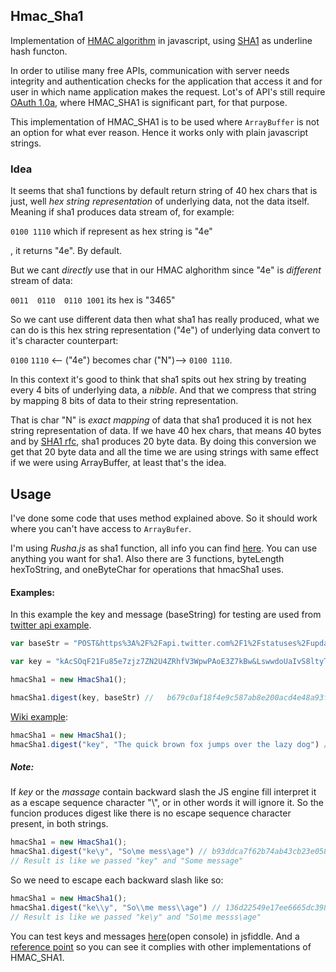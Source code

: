 ## Hmac_Sha1
Implementation of [HMAC algorithm](https://en.wikipedia.org/wiki/Hash-based_message_authentication_code#Implementation) in javascript, using [SHA1](https://en.wikipedia.org/wiki/SHA-1) as underline hash functon. 

In order to utilise many free APIs, communication with server needs integrity and authentication checks for the application that access it and for user in which name application makes the request. Lot's of API's still require [OAuth 1.0a](https://oauth.net/core/1.0a/#anchor15), where HMAC_SHA1 is significant part, for that purpose. 

This implementation of HMAC_SHA1 is to be used where `ArrayBuffer` is not an option for what ever reason. Hence it works only with plain javascript strings.

### Idea

It seems that sha1 functions by default return string of 40 hex chars that is just, well *hex string representation* of underlying data, not the data itself. Meaning if sha1 produces data stream of, for example:

`0100 1110` which if represent as hex string is "4e"

, it returns "4e". By default.

But we cant *directly* use that in our HMAC alghorithm since "4e" is *different* stream of data:

`0011  0110  0110 1001` its hex is "3465"

So we cant use different data then what sha1 has really produced, what we can do is this hex string representation ("4e") of underlying data convert to it's character counterpart:

`0100` `1110` <-- ("4e") becomes char ("N")--> `0100 1110`.

In this context it's good to think that sha1 spits out hex string by treating every 4 bits of underlying data, a *nibble*. And that we compress that string by mapping 8 bits of data to their string representation.

That is char "N" is *exact mapping* of data that sha1 produced it is not hex string representation of data. If we have 40 hex chars, that means 40 bytes and by [SHA1 rfc](https://tools.ietf.org/html/rfc2104), sha1 produces 20 byte data. By doing this conversion we get that 20 byte data and all the time we are using strings with same effect if we were using ArrayBuffer, at least that's the idea.

## Usage

I've done some code that uses method explained above. So it should work where you can't have access to `ArrayBufer`. 


I'm using *Rusha.js* as sha1 function, all info you can find [here](https://github.com/srijs/rusha). You can use anything you want for sha1.  Also there are 3 functions, byteLength hexToString, and oneByteChar for operations that hmacSha1 uses.
#### Examples:
In this example the key and message (baseString) for testing are used from [twitter api example](https://dev.twitter.com/oauth/overview/creating-signatures).

```javascript
var baseStr = "POST&https%3A%2F%2Fapi.twitter.com%2F1%2Fstatuses%2Fupdate.json&include_entities%3Dtrue%26oauth_consumer_key%3Dxvz1evFS4wEEPTGEFPHBog%26oauth_nonce%3DkYjzVBB8Y0ZFabxSWbWovY3uYSQ2pTgmZeNu2VS4cg%26oauth_signature_method%3DHMAC-SHA1%26oauth_timestamp%3D1318622958%26oauth_token%3D370773112-GmHxMAgYyLbNEtIKZeRNFsMKPR9EyMZeS9weJAEb%26oauth_version%3D1.0%26status%3DHello%2520Ladies%2520%252B%2520Gentlemen%252C%2520a%2520signed%2520OAuth%2520request%2521"

var key = "kAcSOqF21Fu85e7zjz7ZN2U4ZRhfV3WpwPAoE3Z7kBw&LswwdoUaIvS8ltyTt5jkRh4J50vUPVVHtR2YPi5kE";

hmacSha1 = new HmacSha1();

hmacSha1.digest(key, baseStr) //   b679c0af18f4e9c587ab8e200acd4e48a93f8cb6
```


[Wiki example](https://en.wikipedia.org/wiki/Hash-based_message_authentication_code#Examples):


```javascript
hmacSha1 = new HmacSha1();
hmacSha1.digest("key", "The quick brown fox jumps over the lazy dog") // de7c9b85b8b78aa6bc8a7a36f70a90701c9db4d9
```

##### Note:
If *key* or the *massage* contain backward slash the JS engine fill interpret it as a escape sequence character "\\", or in other words it will ignore it. So the funcion produces digest like there is no escape sequence character present, in both strings.


```javascript
hmacSha1 = new HmacSha1();
hmacSha1.digest("ke\y", "So\me mess\age") // b93ddca7f62b74ab43cb23e0581a05d50a27b9e9
// Result is like we passed "key" and "Some message"
```

So we need to escape each backward slash like so:


```javascript
hmacSha1 = new HmacSha1();
hmacSha1.digest("ke\\y", "So\\me mess\\age") // 136d22549e17ee6665dc398bbba43c5e912e3e92
// Result is like we passed "ke\y" and "So\me messs\age"
```
You can test keys and messages [here](https://jsfiddle.net/dzh5euo4/3/)(open console) in jsfiddle. 
And a [reference point](https://caligatio.github.io/jsSHA/) so you can see it complies with other implementations of HMAC_SHA1.

